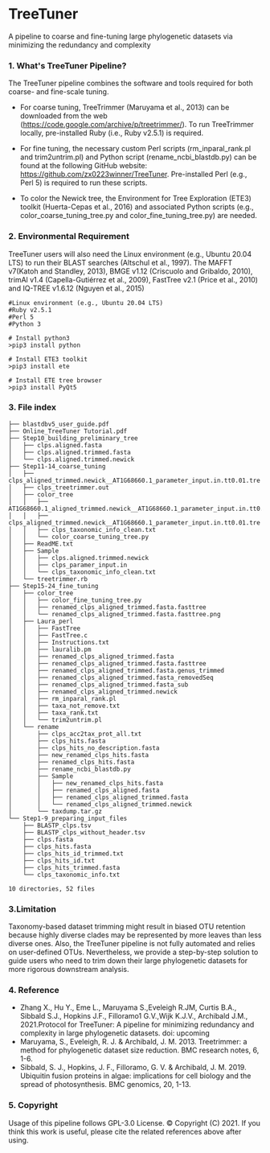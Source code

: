 # TreeTuner
A pipeline to coarse and fine-tuning large phylogenetic datasets via minimizing the redundancy and complexity

### 1. What's TreeTuner Pipeline?
The TreeTuner pipeline combines the software and tools required for both coarse- and fine-scale tuning. 

- For coarse tuning, TreeTrimmer (Maruyama et al., 2013) can be downloaded from the web (https://code.google.com/archive/p/treetrimmer/). To run TreeTrimmer locally, pre-installed Ruby (i.e., Ruby v2.5.1) is required. 

- For fine tuning, the necessary custom Perl scripts (rm_inparal_rank.pl and trim2untrim.pl) and Python script (rename_ncbi_blastdb.py) can be found at the following GitHub website: https://github.com/zx0223winner/TreeTuner. Pre-installed Perl (e.g., Perl 5) is required to run these scripts. 

- To color the Newick tree, the Environment for Tree Exploration (ETE3) toolkit (Huerta-Cepas et al., 2016) and associated Python scripts (e.g., color_coarse_tuning_tree.py and color_fine_tuning_tree.py) are needed. 

### 2. Environmental Requirement
TreeTuner users will also need the Linux environment (e.g., Ubuntu 20.04 LTS) to run their BLAST searches (Altschul et al., 1997). The MAFFT v7(Katoh and Standley, 2013), BMGE v1.12 (Criscuolo and Gribaldo, 2010), trimAl v1.4 (Capella-Gutiérrez et al., 2009), FastTree v2.1 (Price et al., 2010) and IQ-TREE v1.6.12 (Nguyen et al., 2015)

```
#Linux environment (e.g., Ubuntu 20.04 LTS)
#Ruby v2.5.1
#Perl 5
#Python 3

# Install python3 
>pip3 install python

# Install ETE3 toolkit
>pip3 install ete

# Install ETE tree browser
>pip3 install PyQt5

```

### 3. File index

```
├── blastdbv5_user_guide.pdf
├── Online_TreeTuner Tutorial.pdf
├── Step10_building_preliminary_tree
│   ├── clps.aligned.fasta
│   ├── clps.aligned.trimmed.fasta
│   └── clps.aligned.trimmed.newick
├── Step11-14_coarse_tuning
│   ├── clps_aligned_trimmed.newick__AT1G68660.1_parameter_input.in.tt0.01.tre
│   ├── clps_treetrimmer.out
│   ├── color_tree
│   │   ├── AT1G68660.1_aligned_trimmed.newick__AT1G68660.1_parameter_input.in.tt0.01.tre.png
│   │   ├── clps_aligned_trimmed.newick__AT1G68660.1_parameter_input.in.tt0.01.tre
│   │   ├── clps_taxonomic_info_clean.txt
│   │   └── color_coarse_tuning_tree.py
│   ├── ReadME.txt
│   ├── Sample
│   │   ├── clps.aligned.trimmed.newick
│   │   ├── clps_paramer_input.in
│   │   └── clps_taxonomic_info_clean.txt
│   └── treetrimmer.rb
├── Step15-24_fine_tuning
│   ├── color_tree
│   │   ├── color_fine_tuning_tree.py
│   │   ├── renamed_clps_aligned_trimmed.fasta.fasttree
│   │   └── renamed_clps_aligned_trimmed.fasta.fasttree.png
│   ├── Laura_perl
│   │   ├── FastTree
│   │   ├── FastTree.c
│   │   ├── Instructions.txt
│   │   ├── lauralib.pm
│   │   ├── renamed_clps_aligned_trimmed.fasta
│   │   ├── renamed_clps_aligned_trimmed.fasta.fasttree
│   │   ├── renamed_clps_aligned_trimmed.fasta.genus_trimmed
│   │   ├── renamed_clps_aligned_trimmed.fasta_removedSeq
│   │   ├── renamed_clps_aligned_trimmed.fasta_sub
│   │   ├── renamed_clps_aligned_trimmed.newick
│   │   ├── rm_inparal_rank.pl
│   │   ├── taxa_not_remove.txt
│   │   ├── taxa_rank.txt
│   │   └── trim2untrim.pl
│   └── rename
│       ├── clps_acc2tax_prot_all.txt
│       ├── clps_hits.fasta
│       ├── clps_hits_no_description.fasta
│       ├── new_renamed_clps_hits.fasta
│       ├── renamed_clps_hits.fasta
│       ├── rename_ncbi_blastdb.py
│       ├── Sample
│       │   ├── new_renamed_clps_hits.fasta
│       │   ├── renamed_clps_aligned.fasta
│       │   ├── renamed_clps_aligned_trimmed.fasta
│       │   └── renamed_clps_aligned_trimmed.newick
│       └── taxdump.tar.gz
└── Step1-9_preparing_input_files
    ├── BLASTP_clps.tsv
    ├── BLASTP_clps_without_header.tsv
    ├── clps.fasta
    ├── clps_hits.fasta
    ├── clps_hits_id_trimmed.txt
    ├── clps_hits_id.txt
    ├── clps_hits_trimmed.fasta
    └── clps_taxonomic_info.txt

10 directories, 52 files
```
### 3.Limitation
Taxonomy-based dataset trimming might result in biased OTU retention because highly diverse clades may be represented by more leaves than less diverse ones. Also, the TreeTuner pipeline is not fully automated and relies on user-defined OTUs. Nevertheless, we provide a step-by-step solution to guide users who need to trim down their large phylogenetic datasets for more rigorous downstream analysis.

### 4. Reference
- Zhang X., Hu Y., Eme L., Maruyama S.,Eveleigh R.JM, Curtis B.A., Sibbald S.J., Hopkins J.F., Filloramo1 G.V.,Wijk K.J.V., Archibald J.M., 2021.Protocol for TreeTuner: A pipeline for minimizing redundancy and complexity in large phylogenetic datasets. doi: upcoming
- Maruyama, S., Eveleigh, R. J. & Archibald, J. M. 2013. Treetrimmer: a method for phylogenetic dataset size reduction. BMC research notes, 6, 1-6.
- Sibbald, S. J., Hopkins, J. F., Filloramo, G. V. & Archibald, J. M. 2019. Ubiquitin fusion proteins in algae: implications for cell biology and the spread of photosynthesis. BMC genomics, 20, 1-13.

### 5. Copyright
Usage of this pipeline follows GPL-3.0 License. © Copyright (C) 2021. If you think this work is useful, please cite the related references above after using.
